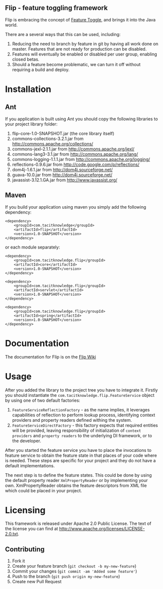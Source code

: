 ## Flip - feature toggling framework

Flip is embracing the concept of [Feature Toggle](http://martinfowler.com/bliki/FeatureToggle.html),
and brings it into the Java world.

There are a several ways that this can be used, including:

1. Reducing the need to branch by feature in git by having all work done on master. Features that are not ready for production can be disabled.
2. Features will eventually be enabled or disabled per user group, enabling closed betas.
3. Should a feature become problematic, we can turn it off without requiring a build and deploy.

# Installation

## Ant

If you application is built using Ant you should copy the following libraries
to your project library folder:

1. flip-core-1.0-SNAPSHOT.jar (the core library itself)
2. commons-collections-3.2.1.jar from http://commons.apache.org/collections/
3. commons-jexl-2.1.1.jar from http://commons.apache.org/jexl/
4. commons-lang3-3.1.jar from http://commons.apache.org/lang/
5. commons-logging-1.1.1.jar from http://commons.apache.org/logging/
6. reflections-0.9.6.jar from http://code.google.com/p/reflections/
7. dom4j-1.6.1.jar from http://dom4j.sourceforge.net/
8. guava-10.0.jar from http://dom4j.sourceforge.net/
9. javassist-3.12.1.GA.jar from http://www.javassist.org/

## Maven

If you build your application using maven you simply add the following dependency:

    <dependency>
        <groupId>com.tacitknowledge</groupId>
        <artifactId>flip</artifactId>
        <version>1.0-SNAPSHOT</version>
    </dependency>

or each module separately:

    <dependency>
        <groupId>com.tacitknowledge.flip</groupId>
        <artifactId>core</artifactId>
        <version>1.0-SNAPSHOT</version>
    </dependency>
    
    <dependency>
        <groupId>com.tacitknowledge.flip</groupId>
        <artifactId>servlet</artifactId>
        <version>1.0-SNAPSHOT</version>
    </dependency>
    
    <dependency>
        <groupId>com.tacitknowledge.flip</groupId>
        <artifactId>spring</artifactId>
        <version>1.0-SNAPSHOT</version>
    </dependency>

# Documentation

The documentation for Flip is on the [Flip Wiki](https://github.com/tacitknowledge/flip/wiki)

# Usage

After you added the library to the project tree you have to integrate it. 
Firstly you should instantiate the `com.tacitknowledge.flip.FeatureService`
object by using one of two default factories:

1. `FeatureServiceReflectionFactory` - as the name implies, it leverages capabilities
of reflection to perform lookup process, identifying context providers and property readers defined
withing the system.
2. `FeatureServiceDirectFactory` - this factory expects that required entities will be provided, leaving
responsibility of initialization of `context providers` and `property readers` to the underlying DI framework,
or to the developer. 

After you started the feature service you have to place the invocations to
feature service to obtain the feature state in that places of your code 
where is needed. These steps are specific for your project and they do not 
have a default implementations.

The next step is to define the feature states. This could be done by using
the default property reader `XmlPropertyReader` or by implementing your own.
XmlPropertyReader obtains the feature descriptors from XML file which could
be placed in your project.


# Licensing

This framework is released under Apache 2.0 Public License. The text of the
license you can find at http://www.apache.org/licenses/LICENSE-2.0.txt.

## Contributing

1. Fork it
2. Create your feature branch (`git checkout -b my-new-feature`)
3. Commit your changes (`git commit -am 'Added some feature'`)
4. Push to the branch (`git push origin my-new-feature`)
5. Create new Pull Request
